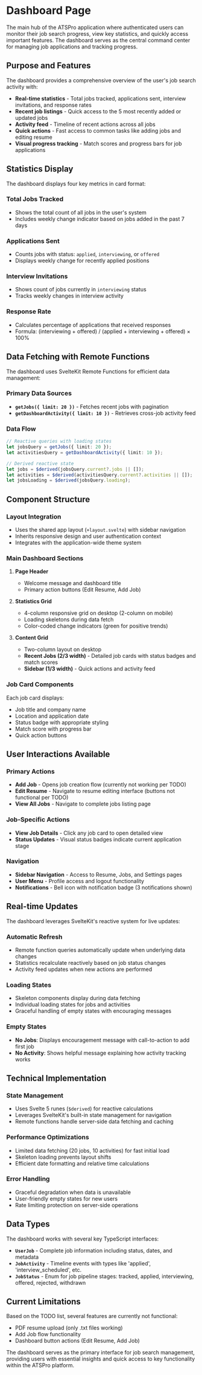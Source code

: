 # Dashboard Page

The main hub of the ATSPro application where authenticated users can monitor their job search progress, view key statistics, and quickly access important features. The dashboard serves as the central command center for managing job applications and tracking progress.

## Purpose and Features

The dashboard provides a comprehensive overview of the user's job search activity with:

- **Real-time statistics** - Total jobs tracked, applications sent, interview invitations, and response rates
- **Recent job listings** - Quick access to the 5 most recently added or updated jobs
- **Activity feed** - Timeline of recent actions across all jobs
- **Quick actions** - Fast access to common tasks like adding jobs and editing resume
- **Visual progress tracking** - Match scores and progress bars for job applications

## Statistics Display

The dashboard displays four key metrics in card format:

### Total Jobs Tracked
- Shows the total count of all jobs in the user's system
- Includes weekly change indicator based on jobs added in the past 7 days

### Applications Sent
- Counts jobs with status: `applied`, `interviewing`, or `offered`
- Displays weekly change for recently applied positions

### Interview Invitations
- Shows count of jobs currently in `interviewing` status
- Tracks weekly changes in interview activity

### Response Rate
- Calculates percentage of applications that received responses
- Formula: (interviewing + offered) / (applied + interviewing + offered) × 100%

## Data Fetching with Remote Functions

The dashboard uses SvelteKit Remote Functions for efficient data management:

### Primary Data Sources

- **`getJobs({ limit: 20 })`** - Fetches recent jobs with pagination
- **`getDashboardActivity({ limit: 10 })`** - Retrieves cross-job activity feed

### Data Flow
```typescript
// Reactive queries with loading states
let jobsQuery = getJobs({ limit: 20 });
let activitiesQuery = getDashboardActivity({ limit: 10 });

// Derived reactive state
let jobs = $derived(jobsQuery.current?.jobs || []);
let activities = $derived(activitiesQuery.current?.activities || []);
let jobsLoading = $derived(jobsQuery.loading);
```

## Component Structure

### Layout Integration
- Uses the shared app layout (`+layout.svelte`) with sidebar navigation
- Inherits responsive design and user authentication context
- Integrates with the application-wide theme system

### Main Dashboard Sections

1. **Page Header**
   - Welcome message and dashboard title
   - Primary action buttons (Edit Resume, Add Job)

2. **Statistics Grid**
   - 4-column responsive grid on desktop (2-column on mobile)
   - Loading skeletons during data fetch
   - Color-coded change indicators (green for positive trends)

3. **Content Grid**
   - Two-column layout on desktop
   - **Recent Jobs (2/3 width)** - Detailed job cards with status badges and match scores
   - **Sidebar (1/3 width)** - Quick actions and activity feed

### Job Card Components
Each job card displays:
- Job title and company name
- Location and application date
- Status badge with appropriate styling
- Match score with progress bar
- Quick action buttons

## User Interactions Available

### Primary Actions
- **Add Job** - Opens job creation flow (currently not working per TODO)
- **Edit Resume** - Navigate to resume editing interface (buttons not functional per TODO)
- **View All Jobs** - Navigate to complete jobs listing page

### Job-Specific Actions
- **View Job Details** - Click any job card to open detailed view
- **Status Updates** - Visual status badges indicate current application stage

### Navigation
- **Sidebar Navigation** - Access to Resume, Jobs, and Settings pages
- **User Menu** - Profile access and logout functionality
- **Notifications** - Bell icon with notification badge (3 notifications shown)

## Real-time Updates

The dashboard leverages SvelteKit's reactive system for live updates:

### Automatic Refresh
- Remote function queries automatically update when underlying data changes
- Statistics recalculate reactively based on job status changes
- Activity feed updates when new actions are performed

### Loading States
- Skeleton components display during data fetching
- Individual loading states for jobs and activities
- Graceful handling of empty states with encouraging messages

### Empty States
- **No Jobs**: Displays encouragement message with call-to-action to add first job
- **No Activity**: Shows helpful message explaining how activity tracking works

## Technical Implementation

### State Management
- Uses Svelte 5 runes (`$derived`) for reactive calculations
- Leverages SvelteKit's built-in state management for navigation
- Remote functions handle server-side data fetching and caching

### Performance Optimizations
- Limited data fetching (20 jobs, 10 activities) for fast initial load
- Skeleton loading prevents layout shifts
- Efficient date formatting and relative time calculations

### Error Handling
- Graceful degradation when data is unavailable
- User-friendly empty states for new users
- Rate limiting protection on server-side operations

## Data Types

The dashboard works with several key TypeScript interfaces:

- **`UserJob`** - Complete job information including status, dates, and metadata
- **`JobActivity`** - Timeline events with types like 'applied', 'interview_scheduled', etc.
- **`JobStatus`** - Enum for job pipeline stages: tracked, applied, interviewing, offered, rejected, withdrawn

## Current Limitations

Based on the TODO list, several features are currently not functional:
- PDF resume upload (only .txt files working)
- Add Job flow functionality
- Dashboard button actions (Edit Resume, Add Job)

The dashboard serves as the primary interface for job search management, providing users with essential insights and quick access to key functionality within the ATSPro platform.